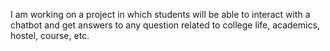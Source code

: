 I am working on a project in which students will be able to interact with a chatbot and get answers to any question related to college life, academics, hostel, course, etc.
